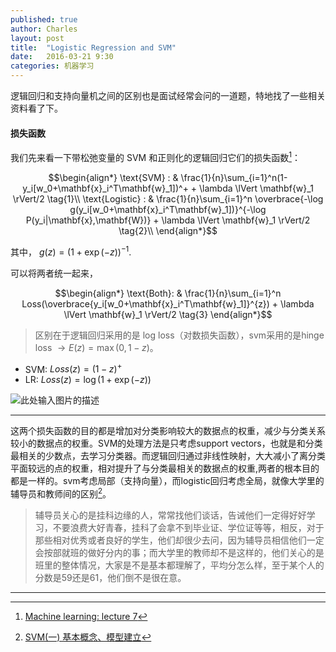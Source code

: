 ```yaml
---
published: true
author: Charles
layout: post
title:  "Logistic Regression and SVM"
date:   2016-03-21 9:30
categories: 机器学习
---
```


逻辑回归和支持向量机之间的区别也是面试经常会问的一道题，特地找了一些相关资料看了下。

#### 损失函数
我们先来看一下带松弛变量的 SVM 和正则化的逻辑回归它们的损失函数[^1]：

$$\begin{align*}
\text{SVM} : & \frac{1}{n}\sum_{i=1}^n(1-y_i[w_0+\mathbf{x}_i^T\mathbf{w}_1])^+ + \lambda \lVert \mathbf{w}_1 \rVert/2 \tag{1}\\
\text{Logistic} : & \frac{1}{n}\sum_{i=1}^n \overbrace{-\log g(y_i[w_0+\mathbf{x}_i^T\mathbf{w}_1])}^{-\log P(y_i|\mathbf{x},\mathbf{W})} + \lambda \lVert \mathbf{w}_1 \rVert/2 \tag{2}\\
\end{align*}$$

其中， $g(z)=(1+\exp(-z))^{-1}$.

可以将两者统一起来，

$$\begin{align*}
\text{Both}: & \frac{1}{n}\sum_{i=1}^n Loss(\overbrace{y_i[w_0+\mathbf{x}_i^T\mathbf{w}_1]}^{z}) + \lambda \lVert \mathbf{w}_1 \rVert/2 \tag{3}
\end{align*}$$


> 区别在于逻辑回归采用的是 log loss（对数损失函数），svm采用的是hinge loss $\rightarrow E(z) = \max(0,1-z)$。

 - SVM: $Loss(z) = (1-z)^+$
 - LR: $Loss(z) = \log(1+\exp(-z))$

![此处输入图片的描述][1]

----------

这两个损失函数的目的都是增加对分类影响较大的数据点的权重，减少与分类关系较小的数据点的权重。SVM的处理方法是只考虑support vectors，也就是和分类最相关的少数点，去学习分类器。而逻辑回归通过非线性映射，大大减小了离分类平面较远的点的权重，相对提升了与分类最相关的数据点的权重,两者的根本目的都是一样的。svm考虑局部（支持向量），而logistic回归考虑全局，就像大学里的辅导员和教师间的区别[^2]。
 

> 辅导员关心的是挂科边缘的人，常常找他们谈话，告诫他们一定得好好学习，不要浪费大好青春，挂科了会拿不到毕业证、学位证等等，相反，对于那些相对优秀或者良好的学生，他们却很少去问，因为辅导员相信他们一定会按部就班的做好分内的事；而大学里的教师却不是这样的，他们关心的是班里的整体情况，大家是不是基本都理解了，平均分怎么样，至于某个人的分数是59还是61，他们倒不是很在意。


----------


  [1]: http://7xjbdi.com1.z0.glb.clouddn.com/2016-03-22_195233.png?imageView2/2/w/400
  
  [^1]: [Machine learning: lecture 7](http://www.ai.mit.edu/courses/6.867-f04/lectures/lecture-7-ho.pdf)
  [^2]: [SVM(一) 基本概念、模型建立](http://zhihaozhang.github.io/2014/05/08/svm1/)